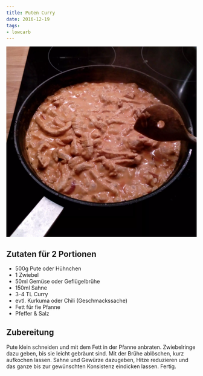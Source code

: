 ```yaml
---
title: Puten Curry
date: 2016-12-19
tags:
- lowcarb
---
```


![](/img/puten-curry.webp)

## Zutaten für 2 Portionen
- 500g Pute oder Hühnchen
- 1 Zwiebel
- 50ml Gemüse oder Geflügelbrühe
- 150ml Sahne
- 3-4 TL Curry
- evtl. Kurkuma oder Chili (Geschmackssache)
- Fett für fie Pfanne
- Pfeffer & Salz

## Zubereitung
Pute klein schneiden und mit dem Fett in der Pfanne anbraten. Zwiebelringe dazu geben, bis sie leicht gebräunt sind. Mit der Brühe ablöschen, kurz aufkochen lassen. Sahne und Gewürze dazugeben, Hitze reduzieren und das ganze bis zur gewünschten Konsistenz eindicken lassen. Fertig.
